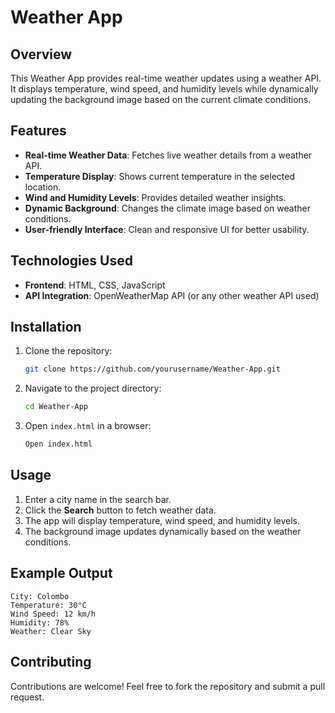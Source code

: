 # Weather App

## Overview
This Weather App provides real-time weather updates using a weather API. It displays temperature, wind speed, and humidity levels while dynamically updating the background image based on the current climate conditions.

## Features
- **Real-time Weather Data**: Fetches live weather details from a weather API.
- **Temperature Display**: Shows current temperature in the selected location.
- **Wind and Humidity Levels**: Provides detailed weather insights.
- **Dynamic Background**: Changes the climate image based on weather conditions.
- **User-friendly Interface**: Clean and responsive UI for better usability.

## Technologies Used
- **Frontend**: HTML, CSS, JavaScript
- **API Integration**: OpenWeatherMap API (or any other weather API used)

## Installation
1. Clone the repository:
   ```sh
   git clone https://github.com/yourusername/Weather-App.git
   ```
2. Navigate to the project directory:
   ```sh
   cd Weather-App
   ```
3. Open `index.html` in a browser:
   ```sh
   Open index.html
   ```

## Usage
1. Enter a city name in the search bar.
2. Click the **Search** button to fetch weather data.
3. The app will display temperature, wind speed, and humidity levels.
4. The background image updates dynamically based on the weather conditions.

## Example Output
```
City: Colombo
Temperature: 30°C
Wind Speed: 12 km/h
Humidity: 78%
Weather: Clear Sky
```

## Contributing
Contributions are welcome! Feel free to fork the repository and submit a pull request.



